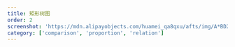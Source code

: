 ```yaml
---
title: 矩形树图
order: 2
screenshot: 'https://mdn.alipayobjects.com/huamei_qa8qxu/afts/img/A*BD2zQIr7D5MAAAAAAAAAAAAADmJ7AQ/original'
category: ['comparison', 'proportion', 'relation']
---
```

